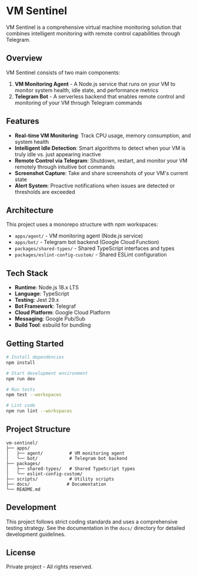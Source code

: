 # VM Sentinel

VM Sentinel is a comprehensive virtual machine monitoring solution that combines intelligent monitoring with remote control capabilities through Telegram.

## Overview

VM Sentinel consists of two main components:

1. **VM Monitoring Agent** - A Node.js service that runs on your VM to monitor system health, idle state, and performance metrics
2. **Telegram Bot** - A serverless backend that enables remote control and monitoring of your VM through Telegram commands

## Features

- **Real-time VM Monitoring**: Track CPU usage, memory consumption, and system health
- **Intelligent Idle Detection**: Smart algorithms to detect when your VM is truly idle vs. just appearing inactive
- **Remote Control via Telegram**: Shutdown, restart, and monitor your VM remotely through intuitive bot commands
- **Screenshot Capture**: Take and share screenshots of your VM's current state
- **Alert System**: Proactive notifications when issues are detected or thresholds are exceeded

## Architecture

This project uses a monorepo structure with npm workspaces:

- `apps/agent/` - VM monitoring agent (Node.js service)
- `apps/bot/` - Telegram bot backend (Google Cloud Function)
- `packages/shared-types/` - Shared TypeScript interfaces and types
- `packages/eslint-config-custom/` - Shared ESLint configuration

## Tech Stack

- **Runtime**: Node.js 18.x LTS
- **Language**: TypeScript
- **Testing**: Jest 29.x
- **Bot Framework**: Telegraf
- **Cloud Platform**: Google Cloud Platform
- **Messaging**: Google Pub/Sub
- **Build Tool**: esbuild for bundling

## Getting Started

```bash
# Install dependencies
npm install

# Start development environment
npm run dev

# Run tests
npm test --workspaces

# Lint code
npm run lint --workspaces
```

## Project Structure

```
vm-sentinel/
├── apps/
│   ├── agent/          # VM monitoring agent
│   └── bot/            # Telegram bot backend
├── packages/
│   ├── shared-types/   # Shared TypeScript types
│   └── eslint-config-custom/
├── scripts/            # Utility scripts
├── docs/              # Documentation
└── README.md
```

## Development

This project follows strict coding standards and uses a comprehensive testing strategy. See the documentation in the `docs/` directory for detailed development guidelines.

## License

Private project - All rights reserved.
